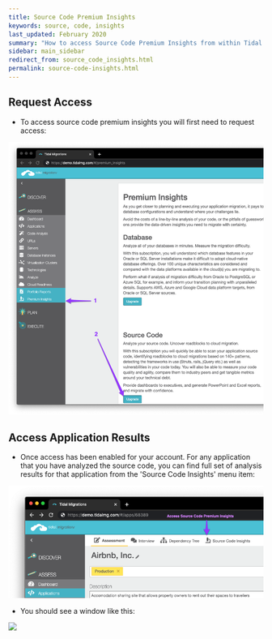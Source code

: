 ```yaml
---
title: Source Code Premium Insights
keywords: source, code, insights
last_updated: February 2020
summary: "How to access Source Code Premium Insights from within Tidal Migartions"
sidebar: main_sidebar
redirect_from: source_code_insights.html
permalink: source-code-insights.html
---
```


## Request Access
 - To access source code premium insights you will first need to request access:

<img src="images/enable_source_code_insights.png">

## Access Application Results
 - Once access has been enabled for your account. For any application that you have analyzed the source code, you can find full set of analysis results for that application from the 'Source Code Insights' menu item:

<img src="images/access_source_code_insights.png">

- You should see a window like this:

<img src="images/view_source_code_insights.png" >
